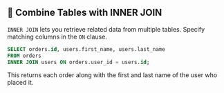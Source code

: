 ## 🔗 Combine Tables with INNER JOIN

`INNER JOIN` lets you retrieve related data from multiple tables. Specify matching columns in the `ON` clause.

```sql
SELECT orders.id, users.first_name, users.last_name
FROM orders
INNER JOIN users ON orders.user_id = users.id;
```

This returns each order along with the first and last name of the user who placed it.